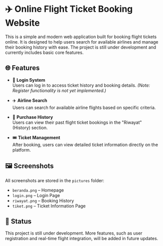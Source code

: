 # ✈️ Online Flight Ticket Booking Website

This is a simple and modern web application built for booking flight tickets online. It is designed to help users search for available airlines and manage their booking history with ease. The project is still under development and currently includes basic core features.

## 🌐 Features

- 🔐 **Login System**  
  Users can log in to access ticket history and booking details. *(Note: Register functionality is not yet implemented.)*

- ✈️ **Airline Search**  
  Users can search for available airline flights based on specific criteria.

- 📜 **Purchase History**  
  Users can view their past flight ticket bookings in the "Riwayat" (History) section.

- 🎟️ **Ticket Management**  
  After booking, users can view detailed ticket information directly on the platform.

## 🖼️ Screenshots

All screenshots are stored in the `pictures` folder:
- `beranda.png` – Homepage
- `login.png` – Login Page
- `riwayat.png` – Booking History
- `tiket.png` – Ticket Information Page

## 🚧 Status

This project is still under development. More features, such as user registration and real-time flight integration, will be added in future updates.
